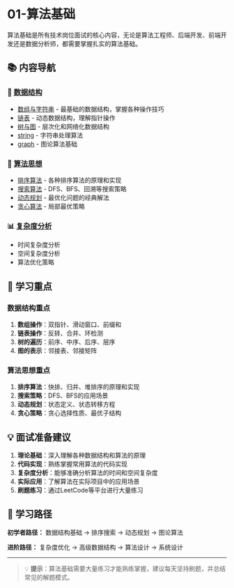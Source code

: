 # 01-算法基础

算法基础是所有技术岗位面试的核心内容，无论是算法工程师、后端开发、前端开发还是数据分析师，都需要掌握扎实的算法基础。

## 📚 内容导航

### 🔢 [数据结构](data-structures/)
- [数组与字符串](data-structures/arrays-and-strings.md) - 最基础的数据结构，掌握各种操作技巧
- [链表](data-structures/linked-lists.md) - 动态数据结构，理解指针操作
- [树与图](data-structures/trees-and-graphs.md) - 层次化和网络化数据结构
- [string](data-structures/string.md) - 字符串处理算法
- [graph](data-structures/graph.md) - 图论算法基础

### 🧠 [算法思想](algorithm-concepts/)
- [排序算法](algorithm-concepts/sorting-algorithms.md) - 各种排序算法的原理和实现
- [搜索算法](algorithm-concepts/search-algorithms.md) - DFS、BFS、回溯等搜索策略
- [动态规划](algorithm-concepts/dynamic-programming.md) - 最优化问题的经典解法
- [贪心算法](algorithm-concepts/greedy-algorithms.md) - 局部最优策略

### 📊 [复杂度分析](complexity-analysis/)
- 时间复杂度分析
- 空间复杂度分析
- 算法优化策略

## 🎯 学习重点

### 数据结构重点
1. **数组操作**：双指针、滑动窗口、前缀和
2. **链表操作**：反转、合并、环检测
3. **树的遍历**：前序、中序、后序、层序
4. **图的表示**：邻接表、邻接矩阵

### 算法思想重点
1. **排序算法**：快排、归并、堆排序的原理和实现
2. **搜索策略**：DFS、BFS的应用场景
3. **动态规划**：状态定义、状态转移方程
4. **贪心策略**：贪心选择性质、最优子结构

## 💡 面试准备建议

1. **理论基础**：深入理解各种数据结构和算法的原理
2. **代码实现**：熟练掌握常用算法的代码实现
3. **复杂度分析**：能够准确分析算法的时间和空间复杂度
4. **实际应用**：了解算法在实际项目中的应用场景
5. **刷题练习**：通过LeetCode等平台进行大量练习

## 🔗 学习路径

**初学者路径：**
数据结构基础 → 排序搜索 → 动态规划 → 图论算法

**进阶路径：**
复杂度优化 → 高级数据结构 → 算法设计 → 系统设计

---

> 💡 **提示**：算法基础需要大量练习才能熟练掌握，建议每天坚持刷题，并总结常见的解题模式。
